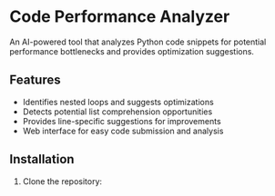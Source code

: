 # Code Performance Analyzer

An AI-powered tool that analyzes Python code snippets for potential performance bottlenecks and provides optimization suggestions.

## Features

- Identifies nested loops and suggests optimizations
- Detects potential list comprehension opportunities
- Provides line-specific suggestions for improvements
- Web interface for easy code submission and analysis

## Installation

1. Clone the repository:
